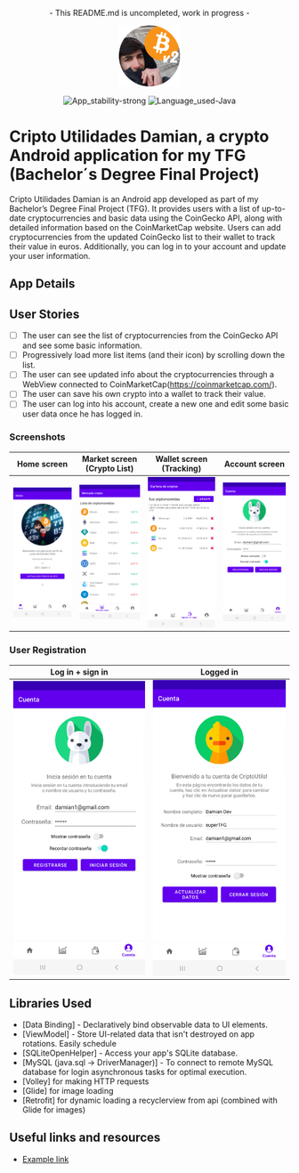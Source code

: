 <p align="center">
  - This README.md is uncompleted, work in progress -
</p>

<p align="center">
  <img src="./app/src/main/res/drawable/damian_bitcoin_utils_icono_v2_cutre_redondo.png" alt="Cripto_Utilidades_Damian" width="110" />
</p>

<div align="center">

![App_stability-strong](https://img.shields.io/badge/App_stability-strong-green.svg)
![Language_used-Java](https://img.shields.io/badge/Language_used-Java-orange.svg)

</div>

# Cripto Utilidades Damian, a crypto Android application for my TFG (Bachelor´s Degree Final Project)

Cripto Utilidades Damian is an Android app developed as part of my Bachelor’s Degree Final Project (TFG). It provides users with a list of up-to-date cryptocurrencies and basic data using the CoinGecko API, along with detailed information based on the CoinMarketCap website. Users can add cryptocurrencies from the updated CoinGecko list to their wallet to track their value in euros. Additionally, you can log in to your account and update your user information.

## App Details

## User Stories

- [ ] The user can see the list of cryptocurrencies from the CoinGecko API and see some basic information.
- [ ] Progressively load more list items (and their icon) by scrolling down the list.
- [ ] The user can see updated info about the cryptocurrencies through a WebView connected to CoinMarketCap(https://coinmarketcap.com/).
- [ ] The user can save his own crypto into a wallet to track their value.
- [ ] The user can log into his account, create a new one and edit some basic user data once he has logged in.

### Screenshots

  |                           Home screen                            |                    Market screen (Crypto List)                     |                      Wallet screen (Tracking)                      |                             Account screen                               |
  |:----------------------------------------------------------------:|:------------------------------------------------------------------:|:------------------------------------------------------------------:|:------------------------------------------------------------------------:|
  | <img width="250" src="./README/screenshots/Home_screenshot.png"> | <img width="250" src="./README/screenshots/Market_screenshot.png"> | <img width="250" src="./README/screenshots/Wallet_screenshot.png"> | <img width="250" src="./README/screenshots/Login_Signup_screenshot.png"> |

### User Registration

  |                             Log in + sign in                             |                              Logged in                               |
  |:------------------------------------------------------------------------:|:--------------------------------------------------------------------:|
  | <img width="250" src="./README/screenshots/Login_Signup_screenshot.png"> | <img width="250" src="./README/screenshots/Loggedin_screenshot.png"> |

## Libraries Used

* [Data Binding] - Declaratively bind observable data to UI elements.
* [ViewModel] - Store UI-related data that isn't destroyed on app rotations. Easily schedule
* [SQLiteOpenHelper] - Access your app's SQLite database.
* [MySQL (java.sql -> DriverManager)] - To connect to remote MySQL database for login
  asynchronous tasks for optimal execution.
* [Volley] for making HTTP requests
* [Glide] for image loading
* [Retrofit] for dynamic loading a recyclerview from api (combined with Glide for images)

## Useful links and resources
- [Example link](https://github.com/big-damian/Cripto_Utilidades_Damian)
